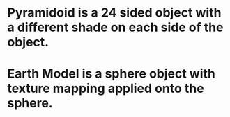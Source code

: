 # Pyramidoid is a 24 sided object with a different shade on each side of the object. 

# Earth Model is a sphere object with texture mapping applied onto the sphere.
